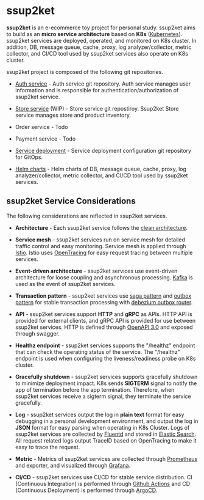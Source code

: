 # ssup2ket

**ssup2ket** is an e-ecommerce toy project for personal study. ssup2ket aims to build as an **micro service architecture** based on **K8s** ([Kubernetes](https://kubernetes.io/)). ssup2ket services are deployed, operated, and monitored on K8s cluster. In addition, DB, message queue, cache, proxy, log analyzer/collector, metric collector, and CI/CD tool used by ssup2ket services also operate on K8s cluster.

ssup2ket project is composed of the following git repositories.

* [Auth service](https://github.com/ssup2ket/ssup2ket-auth-service) - Auth service git repository. Auth service manages user information and is responsible for authentication/authorization of ssup2ket service.

* [Store service](https://github.com/ssup2ket/ssup2ket-store-service) (WIP) - Store service git repostiroy. Ssup2ket Store service manages store and product inventory.

* Order service - Todo

* Payment service - Todo

* [Service deployment](https://github.com/ssup2ket/ssup2ket-service-deployment) - Service deployment configuration git repository for GitOps.

* [Helm charts](https://github.com/ssup2ket/ssup2ket-helm-charts) - Helm charts of DB, message queue, cache, proxy, log analyzer/collector, metric collector, and CI/CD tool used by ssup2ket services.

## ssup2ket Service Considerations

The following considerations are reflected in ssup2ket services.

* **Architecture** - Each ssup2ket service follows the [clean architecture](https://blog.cleancoder.com/uncle-bob/2012/08/13/the-clean-architecture.html). 

* **Service mesh** - ssup2ket services run on service mesh for detailed traffic control and easy monitoring. Service mesh is applied through [Istio](https://istio.io/). Istio uses [OpenTracing](https://opentracing.io/) for easy request tracing between multiple services.

* **Event-driven architecture** - ssup2ket services use event-driven architecture for loose coupling and asynchronous processing. [Kafka](https://kafka.apache.org/) is used as the event of ssup2ket services.

* **Transaction pattern** - ssup2ket services use [saga pattern](https://microservices.io/patterns/data/saga.html) and [outbox pattern](https://microservices.io/patterns/data/transactional-outbox.html) for stable transaction processing with [debezium outbox router](https://debezium.io/documentation/reference/1.8/transformations/outbox-event-router.html).

* **API** - ssup2ket services support **HTTP** and **gRPC** as APIs. HTTP API is provided for external clients, and gRPC API is provided for use between ssup2ket services. HTTP is defined through [OpenAPI 3.0](https://www.openapis.org/) and exposed through swagger.

* **Healthz endpoint** - ssup2ket services supports the "/healthz" endpoint that can check the operating status of the service. The "/healthz" endpoint is used when configuring the liveness/readiness probe on K8s cluster.

* **Gracefully shutdown** - ssup2ket services supports gracefully shutdown to minimize deployment impact. K8s sends **SIGTERM** signal to notify the app of termination before the app termination. Therefore, when ssup2ket services receive a sigterm signal, they terminate the service gracefully.

* **Log** - ssup2ket services output the log in **plain text** format for easy debugging in a personal development environment, and output the log in **JSON** format for easy parsing when operating in K8s Cluster. Logs of ssup2ket services are collected by [Fluentd](https://www.fluentd.org/) and stored in [Elastic Search](https://www.elastic.co/elasticsearch/). All request related logs output TraceID based on OpenTracing to make it easy to trace the request.

* **Metric** - Metrics of ssup2ket services are collected through [Prometheus](https://prometheus.io/) and exporter, and visualized through [Grafana](https://grafana.com/).

* **CI/CD** - ssup2ket services use CI/CD for stable service distribution. CI (Continuous Integration) is performed through [Github Actions](https://github.com/features/actions) and CD (Continuous Deployment) is performed through [ArgoCD](https://argo-cd.readthedocs.io/en/stable/).
